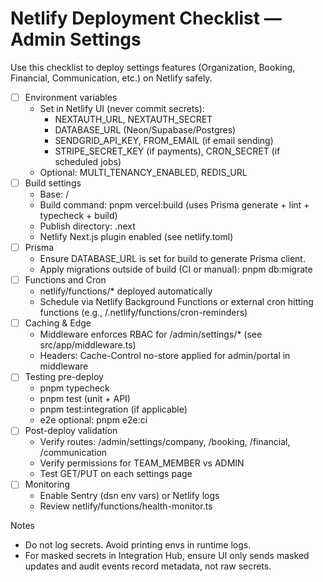 # Netlify Deployment Checklist — Admin Settings

Use this checklist to deploy settings features (Organization, Booking, Financial, Communication, etc.) on Netlify safely.

- [ ] Environment variables
  - Set in Netlify UI (never commit secrets):
    - NEXTAUTH_URL, NEXTAUTH_SECRET
    - DATABASE_URL (Neon/Supabase/Postgres)
    - SENDGRID_API_KEY, FROM_EMAIL (if email sending)
    - STRIPE_SECRET_KEY (if payments), CRON_SECRET (if scheduled jobs)
  - Optional: MULTI_TENANCY_ENABLED, REDIS_URL
- [ ] Build settings
  - Base: /
  - Build command: pnpm vercel:build (uses Prisma generate + lint + typecheck + build)
  - Publish directory: .next
  - Netlify Next.js plugin enabled (see netlify.toml)
- [ ] Prisma
  - Ensure DATABASE_URL is set for build to generate Prisma client.
  - Apply migrations outside of build (CI or manual): pnpm db:migrate
- [ ] Functions and Cron
  - netlify/functions/* deployed automatically
  - Schedule via Netlify Background Functions or external cron hitting functions (e.g., /.netlify/functions/cron-reminders)
- [ ] Caching & Edge
  - Middleware enforces RBAC for /admin/settings/* (see src/app/middleware.ts)
  - Headers: Cache-Control no-store applied for admin/portal in middleware
- [ ] Testing pre-deploy
  - pnpm typecheck
  - pnpm test (unit + API)
  - pnpm test:integration (if applicable)
  - e2e optional: pnpm e2e:ci
- [ ] Post-deploy validation
  - Verify routes: /admin/settings/company, /booking, /financial, /communication
  - Verify permissions for TEAM_MEMBER vs ADMIN
  - Test GET/PUT on each settings page
- [ ] Monitoring
  - Enable Sentry (dsn env vars) or Netlify logs
  - Review netlify/functions/health-monitor.ts

Notes
- Do not log secrets. Avoid printing envs in runtime logs.
- For masked secrets in Integration Hub, ensure UI only sends masked updates and audit events record metadata, not raw secrets.
